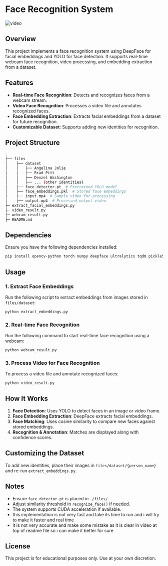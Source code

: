 # Face Recognition System

![video](./files/output.gif)

## Overview

This project implements a face recognition system using DeepFace for facial embeddings and YOLO for face detection. It supports real-time webcam face recognition, video processing, and embedding extraction from a dataset.

## Features

- **Real-time Face Recognition**: Detects and recognizes faces from a webcam stream.
- **Video Face Recognition**: Processes a video file and annotates recognized faces.
- **Face Embedding Extraction**: Extracts facial embeddings from a dataset for future recognition.
- **Customizable Dataset**: Supports adding new identities for recognition.

## Project Structure

```bash
.
├── files
│    ├── dataset
│    │   ├── Angelina Jolie
│    │   ├── Brad Pitt
│    │   ├── Denzel Washington
│    │   ├── ... (other identities)
│    ├── face_detector.pt  # Pretrained YOLO model
│    ├── face_embeddings.pkl  # Stored face embeddings
│    ├── input.mp4  # Sample video for processing
│    ├── output.mp4  # Processed output video
├─ extract_facial_embeddings.py
├─ video_result.py
├─ webcam_result.py
├─ README.md

```
## Dependencies

Ensure you have the following dependencies installed:

```bash
pip install opencv-python torch numpy deepface ultralytics tqdm pickle5
```
## Usage

### 1. Extract Face Embeddings
Run the following script to extract embeddings from images stored in `files/dataset`:
```bash
python extract_embeddings.py
```

### 2. Real-time Face Recognition
Run the following command to start real-time face recognition using a webcam:
```bash
python webcam_result.py
```

### 3. Process Video for Face Recognition
To process a video file and annotate recognized faces:
```bash
python video_result.py
```

## How It Works
1. **Face Detection**: Uses YOLO to detect faces in an image or video frame.
2. **Face Embedding Extraction**: DeepFace extracts facial embeddings.
3. **Face Matching**: Uses cosine similarity to compare new faces against stored embeddings.
4. **Recognition & Annotation**: Matches are displayed along with confidence scores.

## Customizing the Dataset
To add new identities, place their images in `files/dataset/{person_name}` and re-run `extract_embeddings.py`.

## Notes
- Ensure `face_detector.pt` is placed in `./files/`.
- Adjust similarity threshold in `recognize_face()` if needed.
- The system supports CUDA acceleration if available.
- this implementation is not very fast and take its time to run and i will try to make it faster and real time
- it is not very accurate and make some mistake as it is clear in video at top of readme file so i can make it better for sure

## License
This project is for educational purposes only. Use at your own discretion.
